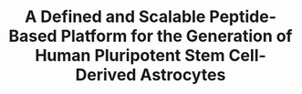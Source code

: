 ---
title: "A Defined and Scalable Peptide-Based Platform for the Generation of Human Pluripotent Stem Cell-Derived Astrocytes"
authors: ['Raman, S.', 'Srinivasan, G.', 'Brookhouser, N.', 'Nguyen, T.', 'Henson, T.', 'Morgan, D.', 'Cutts, J.', 'Brafman, D.']
journal: "ACS Biomaterials Science & Engineering"
volume: "vol. 6"
month: "June"
year: "2020"
doi: "10.1021/acsbiomaterials.0c00067"
id: "ramanDefinedScalablePeptideBased2020"
---